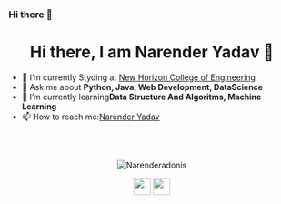 ### Hi there 👋

<!--
**Narenderadonis/Narenderadonis** is a ✨ _special_ ✨ repository because its `README.md` (this file) appears on your GitHub profile.

Here are some ideas to get you started:

- 🔭 I’m currently working on ...
- 🌱 I’m currently learning ...
- 👯 I’m looking to collaborate on ...
- 🤔 I’m looking for help with ...
- 💬 Ask me about ...
- 📫 How to reach me: ...
- 😄 Pronouns: ...
- ⚡ Fun fact: ...
-->


<h1 align="center"> Hi there, I am Narender Yadav 👋</h1>
<ul>
 <li>🔭 I’m currently Styding at <a href="https://newhorizonindia.edu/" target="_blank">New Horizon College of Engineering</a></li>
<li>💬 Ask me about <strong>Python, Java, Web Development, DataScience</strong></li>
<li>🌱 I’m currently learning<strong>Data Structure And Algoritms, Machine Learning</strong></li>
<li>📫 How to reach me:<a href="https://www.linkedin.com/in/narenderadonis/" target="_blank">Narender Yadav</a></li>
  </ul>
  <br/>
  <br/>
<p align="center">
  <img src="https://github-readme-stats.vercel.app/api?username=Narenderadonis&show_icons=true" alt="Narenderadonis">
 </p>
 <p align="center">
  <a href="https://www.linkedin.com/in/narenderadonis/" target="_blank"><img src="https://cdn.jsdelivr.net/npm/simple-icons@3.0.1/icons/linkedin.svg" height="30", width="30"></a>
  <a href="https://twitter.com/NarenYa51157294" target="_blank"><img src="https://cdn.jsdelivr.net/npm/simple-icons@3.0.1/icons/twitter.svg" height="30", width="30"></a>
  </p>
